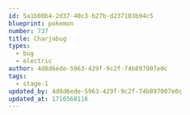 ```yaml
---
id: 5a1b08b4-2d37-40c3-b27b-d237103b94c5
blueprint: pokemon
number: 737
title: Charjabug
types:
  - bug
  - electric
author: 4d8d6ede-5963-429f-9c2f-74b897007e0c
tags:
  - stage-1
updated_by: 4d8d6ede-5963-429f-9c2f-74b897007e0c
updated_at: 1716568116
---
```

